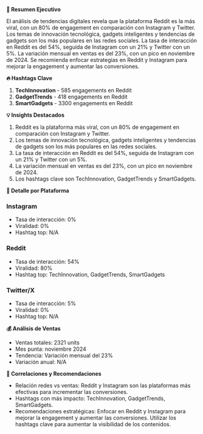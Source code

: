 **🎯 Resumen Ejecutivo**

El análisis de tendencias digitales revela que la plataforma Reddit es la más viral, con un 80% de engagement en comparación con Instagram y Twitter. Los temas de innovación tecnológica, gadgets inteligentes y tendencias de gadgets son los más populares en las redes sociales. La tasa de interacción en Reddit es del 54%, seguida de Instagram con un 21% y Twitter con un 5%. La variación mensual en ventas es del 23%, con un pico en noviembre de 2024. Se recomienda enfocar estrategias en Reddit y Instagram para mejorar la engagement y aumentar las conversiones.

**🔥 Hashtags Clave**

1. **TechInnovation** - 585 engagements en Reddit
2. **GadgetTrends** - 418 engagements en Reddit
3. **SmartGadgets** - 3300 engagements en Reddit

**💡 Insights Destacados**

1. Reddit es la plataforma más viral, con un 80% de engagement en comparación con Instagram y Twitter.
2. Los temas de innovación tecnológica, gadgets inteligentes y tendencias de gadgets son los más populares en las redes sociales.
3. La tasa de interacción en Reddit es del 54%, seguida de Instagram con un 21% y Twitter con un 5%.
4. La variación mensual en ventas es del 23%, con un pico en noviembre de 2024.
5. Los hashtags clave son TechInnovation, GadgetTrends y SmartGadgets.

**📱 Detalle por Plataforma**

### Instagram

* Tasa de interacción: 0%
* Viralidad: 0%
* Hashtag top: N/A

### Reddit

* Tasa de interacción: 54%
* Viralidad: 80%
* Hashtag top: TechInnovation, GadgetTrends, SmartGadgets

### Twitter/X

* Tasa de interacción: 5%
* Viralidad: 0%
* Hashtag top: N/A

**💰 Análisis de Ventas**

* Ventas totales: 2321 units
* Mes punta: noviembre 2024
* Tendencia: Variación mensual del 23%
* Variación anual: N/A

**🔗 Correlaciones y Recomendaciones**

* Relación redes vs ventas: Reddit y Instagram son las plataformas más efectivas para incrementar las conversiones.
* Hashtags con más impacto: TechInnovation, GadgetTrends, SmartGadgets.
* Recomendaciones estratégicas: Enfocar en Reddit y Instagram para mejorar la engagement y aumentar las conversiones. Utilizar los hashtags clave para aumentar la visibilidad de los contenidos.